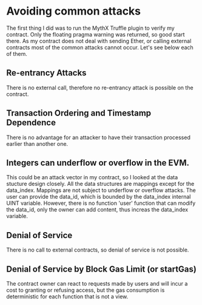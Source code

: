 # Avoiding common attacks
The first thing I did was to run the MythX Truffle plugin to verify my contract.
Only the floating pragma warning was returned, so good start there.
As my contract does not deal with sending Ether, or calling external contracts most of the common attacks cannot occur.
Let's see below each of them.

## Re-entrancy Attacks
There is no external call, therefore no re-entrancy attack is possible on the contract.

## Transaction Ordering and Timestamp Dependence
There is no advantage for an attacker to have their transaction processed earlier than another one.

## Integers can underflow or overflow in the EVM.
This could be an attack vector in my contract, so I looked at the data stucture design closely.
All the data structures are mappings except for the data_index. Mappings are not subject to underflow or overflow attacks.
The user can provide the data_id, which is bounded by the data_index internal UINT variable.
However, there is no function 'user' function that can modify the data_id, only the owner can add content, thus increas the data_index variable.

## Denial of Service
There is no call to external contracts, so denial of service is not possible.

## Denial of Service by Block Gas Limit (or startGas)
The contract owner can react to requests made by users and will incur a cost to granting or refusing access, but the gas consumption is deterministic for each function that is not a view.

